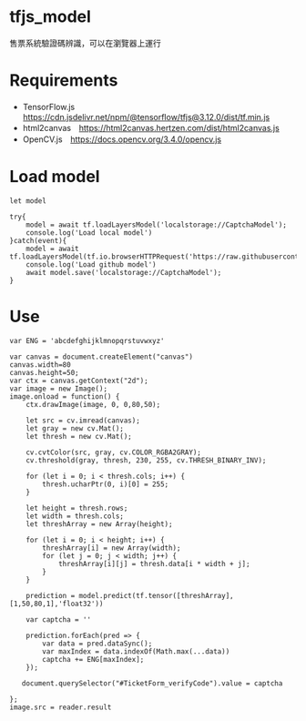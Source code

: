 # tfjs_model
售票系統驗證碼辨識，可以在瀏覽器上運行

# Requirements
- TensorFlow.js　https://cdn.jsdelivr.net/npm/@tensorflow/tfjs@3.12.0/dist/tf.min.js
- html2canvas　https://html2canvas.hertzen.com/dist/html2canvas.js
- OpenCV.js　https://docs.opencv.org/3.4.0/opencv.js
# Load model
```
let model

try{
    model = await tf.loadLayersModel('localstorage://CaptchaModel');
    console.log('Load local model')
}catch(event){
    model = await tf.loadLayersModel(tf.io.browserHTTPRequest('https://raw.githubusercontent.com/syuanyikuo/tfjs_model/main/tixcraft/model.json'));
    console.log('Load github model')
    await model.save('localstorage://CaptchaModel');
}
```
# Use
```
var ENG = 'abcdefghijklmnopqrstuvwxyz'

var canvas = document.createElement("canvas")
canvas.width=80
canvas.height=50;
var ctx = canvas.getContext("2d");
var image = new Image();
image.onload = function() {
    ctx.drawImage(image, 0, 0,80,50);

    let src = cv.imread(canvas);
    let gray = new cv.Mat();
    let thresh = new cv.Mat();

    cv.cvtColor(src, gray, cv.COLOR_RGBA2GRAY);
    cv.threshold(gray, thresh, 230, 255, cv.THRESH_BINARY_INV);

    for (let i = 0; i < thresh.cols; i++) {
        thresh.ucharPtr(0, i)[0] = 255;
    }

    let height = thresh.rows;
    let width = thresh.cols;
    let threshArray = new Array(height);

    for (let i = 0; i < height; i++) {
        threshArray[i] = new Array(width);
        for (let j = 0; j < width; j++) {
            threshArray[i][j] = thresh.data[i * width + j];
        }
    }

    prediction = model.predict(tf.tensor([threshArray],[1,50,80,1],'float32'))

    var captcha = ''

    prediction.forEach(pred => {
        var data = pred.dataSync();
        var maxIndex = data.indexOf(Math.max(...data))
        captcha += ENG[maxIndex];
    });

   document.querySelector("#TicketForm_verifyCode").value = captcha

};
image.src = reader.result
```
